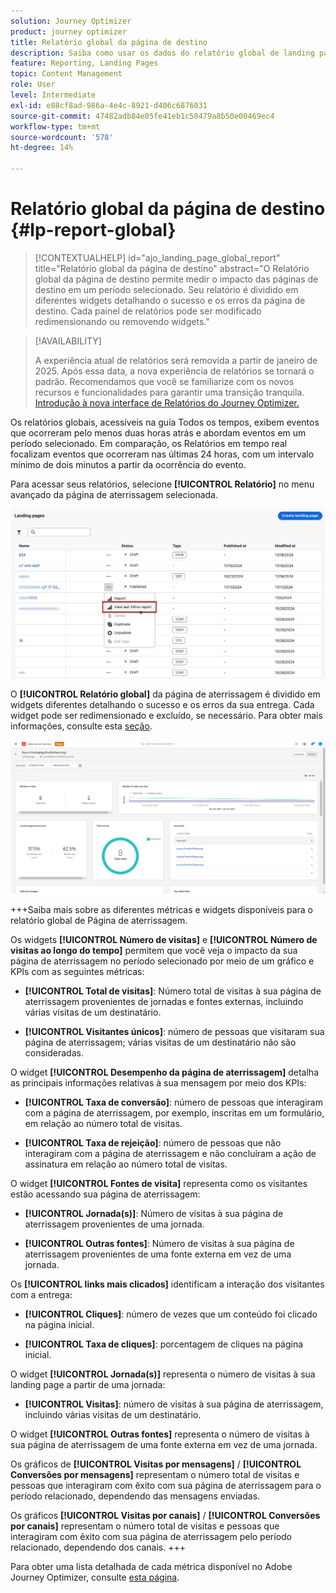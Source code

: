 ```yaml
---
solution: Journey Optimizer
product: journey optimizer
title: Relatório global da página de destino
description: Saiba como usar os dados do relatório global de landing pages
feature: Reporting, Landing Pages
topic: Content Management
role: User
level: Intermediate
exl-id: e88cf8ad-986a-4e4c-8921-d406c6876031
source-git-commit: 47482adb84e05fe41eb1c50479a8b50e00469ec4
workflow-type: tm+mt
source-wordcount: '578'
ht-degree: 14%

---
```


# Relatório global da página de destino {#lp-report-global}

>[!CONTEXTUALHELP]
>id="ajo_landing_page_global_report"
>title="Relatório global da página de destino"
>abstract="O Relatório global da página de destino permite medir o impacto das páginas de destino em um período selecionado. Seu relatório é dividido em diferentes widgets detalhando o sucesso e os erros da página de destino. Cada painel de relatórios pode ser modificado redimensionando ou removendo widgets."

>[!AVAILABILITY]
>
>A experiência atual de relatórios será removida a partir de janeiro de 2025. Após essa data, a nova experiência de relatórios se tornará o padrão. Recomendamos que você se familiarize com os novos recursos e funcionalidades para garantir uma transição tranquila. [Introdução à nova interface de Relatórios do Journey Optimizer.](report-gs-cja.md)

Os relatórios globais, acessíveis na guia Todos os tempos, exibem eventos que ocorreram pelo menos duas horas atrás e abordam eventos em um período selecionado. Em comparação, os Relatórios em tempo real focalizam eventos que ocorreram nas últimas 24 horas, com um intervalo mínimo de dois minutos a partir da ocorrência do evento.

Para acessar seus relatórios, selecione **[!UICONTROL Relatório]** no menu avançado da página de aterrissagem selecionada.

![](assets/landing_page_report.png)

O **[!UICONTROL Relatório global]** da página de aterrissagem é dividido em widgets diferentes detalhando o sucesso e os erros da sua entrega. Cada widget pode ser redimensionado e excluído, se necessário. Para obter mais informações, consulte esta [seção](global-report.md).

![](assets/landing_page_global.png)

+++Saiba mais sobre as diferentes métricas e widgets disponíveis para o relatório global de Página de aterrissagem.

Os widgets **[!UICONTROL Número de visitas]** e **[!UICONTROL Número de visitas ao longo do tempo]** permitem que você veja o impacto da sua página de aterrissagem no período selecionado por meio de um gráfico e KPIs com as seguintes métricas:

* **[!UICONTROL Total de visitas]**: Número total de visitas à sua página de aterrissagem provenientes de jornadas e fontes externas, incluindo várias visitas de um destinatário.

* **[!UICONTROL Visitantes únicos]**: número de pessoas que visitaram sua página de aterrissagem; várias visitas de um destinatário não são consideradas.

O widget **[!UICONTROL Desempenho da página de aterrissagem]** detalha as principais informações relativas à sua mensagem por meio dos KPIs:

* **[!UICONTROL Taxa de conversão]**: número de pessoas que interagiram com a página de aterrissagem, por exemplo, inscritas em um formulário, em relação ao número total de visitas.

* **[!UICONTROL Taxa de rejeição]**: número de pessoas que não interagiram com a página de aterrissagem e não concluíram a ação de assinatura em relação ao número total de visitas.

O widget **[!UICONTROL Fontes de visita]** representa como os visitantes estão acessando sua página de aterrissagem:

* **[!UICONTROL Jornada(s)]**: Número de visitas à sua página de aterrissagem provenientes de uma jornada.

* **[!UICONTROL Outras fontes]**: Número de visitas à sua página de aterrissagem provenientes de uma fonte externa em vez de uma jornada.

Os **[!UICONTROL links mais clicados]** identificam a interação dos visitantes com a entrega:

* **[!UICONTROL Cliques]**: número de vezes que um conteúdo foi clicado na página inicial.

* **[!UICONTROL Taxa de cliques]**: porcentagem de cliques na página inicial.

O widget **[!UICONTROL Jornada(s)]** representa o número de visitas à sua landing page a partir de uma jornada:

* **[!UICONTROL Visitas]**: número de visitas à sua página de aterrissagem, incluindo várias visitas de um destinatário.

O widget **[!UICONTROL Outras fontes]** representa o número de visitas à sua página de aterrissagem de uma fonte externa em vez de uma jornada.

Os gráficos de **[!UICONTROL Visitas por mensagens]** / **[!UICONTROL Conversões por mensagens]** representam o número total de visitas e pessoas que interagiram com êxito com sua página de aterrissagem para o período relacionado, dependendo das mensagens enviadas.

Os gráficos **[!UICONTROL Visitas por canais]** / **[!UICONTROL Conversões por canais]** representam o número total de visitas e pessoas que interagiram com êxito com sua página de aterrissagem pelo período relacionado, dependendo dos canais.
+++

Para obter uma lista detalhada de cada métrica disponível no Adobe Journey Optimizer, consulte [esta página](global-report.md#list-of-components-global).
